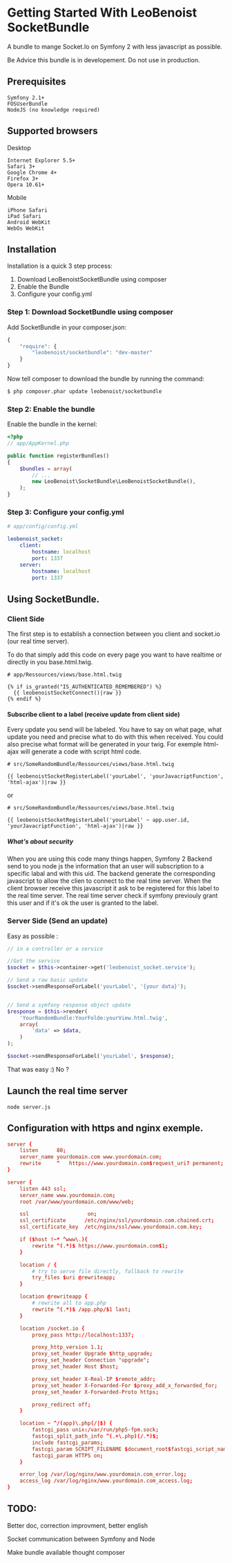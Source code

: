 Getting Started With LeoBenoist SocketBundle
===========================================

A bundle to mange Socket.Io on Symfony 2 with less javascript as possible.

Be Advice this bundle is in developement. Do not use in production.

## Prerequisites

    Symfony 2.1+ 
    FOSUserBundle
    NodeJS (no knowledge required)

## Supported browsers
Desktop

    Internet Explorer 5.5+
    Safari 3+
    Google Chrome 4+
    Firefox 3+
    Opera 10.61+

Mobile

    iPhone Safari
    iPad Safari
    Android WebKit
    WebOs WebKit



## Installation

Installation is a quick 3 step process:

1. Download LeoBenoistSocketBundle using composer
2. Enable the Bundle
3. Configure your config.yml

### Step 1: Download SocketBundle using composer

Add SocketBundle in your composer.json:

```js
{
    "require": {
        "leobenoist/socketbundle": "dev-master"
    }
}
```

Now tell composer to download the bundle by running the command:

``` bash
$ php composer.phar update leobenoist/socketbundle
```

### Step 2: Enable the bundle

Enable the bundle in the kernel:

``` php
<?php
// app/AppKernel.php

public function registerBundles()
{
    $bundles = array(
        // ...
        new LeoBenoist\SocketBundle\LeoBenoistSocketBundle(),
    );
}
```

### Step 3: Configure your config.yml

``` yaml
# app/config/config.yml

leobenoist_socket:
    client:
        hostname: localhost
        port: 1337
    server:
        hostname: localhost
        port: 1337
```

## Using SocketBundle.

### Client Side
The first step is to establish a connection between you client and socket.io (our real time server).

To do that simply add this code on every page you want to have realtime or directly in you base.html.twig.


``` html+jinja
# app/Ressources/views/base.html.twig

{% if is_granted("IS_AUTHENTICATED_REMEMBERED") %}
  {{ leobenoistSocketConnect()|raw }}
{% endif %}
```

#### Subscribe client to a label (receive update from client side)
Every update you send will be labeled. You have to say on what page, what update you need and precise what to do with this when received. You could also precise what format will be generated in your twig. For exemple html-ajax will generate a code with script html code.

``` html+jinja
# src/SomeRandomBundle/Ressources/views/base.html.twig

{{ leobenoistSocketRegisterLabel('yourLabel', 'yourJavacriptFunction', 'html-ajax')|raw }}
``` 
or

``` html+jinja
# src/SomeRandomBundle/Ressources/views/base.html.twig

{{ leobenoistSocketRegisterLabel('yourLabel' ~ app.user.id, 'yourJavacriptFunction', 'html-ajax')|raw }}
``` 

##### What's about security
When you are using this code many things happen, Symfony 2 Backend send to you node js the information that an user will subscription to a specific labal and with this uid. The backend generate the corresponding javascript to allow the clien to connect to the real time server. When the client browser receive this javascript it ask to be registered for this label to the real time server. The real time server check if symfony previouly grant this user and if it's ok the user is granted to the label.

### Server Side (Send an update)

Easy as possible :

``` php
// in a controller or a service

//Get the service 
$socket = $this->container->get('leobenoist_socket.service');

// Send a raw basic update
$socket->sendResponseForLabel('yourLabel', '{your data}');


// Send a symfony response object update
$response = $this->render(
    'YourRandomBundle:YourFolde:yourView.html.twig',
    array(
        'data' => $data,
    )
);

$socket->sendResponseForLabel('yourLabel', $response);


``` 

That was easy :) No ?

## Launch the real time server

```
node server.js
```

## Configuration with https and nginx exemple. 

``` conf
server {
    listen      80;
    server_name yourdomain.com www.yourdomain.com;
    rewrite     ^   https://www.yourdomain.com$request_uri? permanent;
}

server {
    listen 443 ssl;
    server_name www.yourdomain.com;
    root /var/www/yourdomain.com/www/web;

    ssl                   on;
    ssl_certificate      /etc/nginx/ssl/yourdomain.com.chained.crt;
    ssl_certificate_key  /etc/nginx/ssl/www.yourdomain.com.key;

    if ($host !~* ^www\.){
        rewrite ^(.*)$ https://www.yourdomain.com$1;
    }

    location / {
        # try to serve file directly, fallback to rewrite
        try_files $uri @rewriteapp;
    }

    location @rewriteapp {
        # rewrite all to app.php
        rewrite ^(.*)$ /app.php/$1 last;
    }

    location /socket.io {
        proxy_pass http://localhost:1337;

        proxy_http_version 1.1;
        proxy_set_header Upgrade $http_upgrade;
        proxy_set_header Connection "upgrade";
        proxy_set_header Host $host;

        proxy_set_header X-Real-IP $remote_addr;
        proxy_set_header X-Forwarded-For $proxy_add_x_forwarded_for;
        proxy_set_header X-Forwarded-Proto https;

        proxy_redirect off;
    }

    location ~ ^/(app)\.php(/|$) {
        fastcgi_pass unix:/var/run/php5-fpm.sock;
        fastcgi_split_path_info ^(.+\.php)(/.*)$;
        include fastcgi_params;
        fastcgi_param SCRIPT_FILENAME $document_root$fastcgi_script_name;
        fastcgi_param HTTPS on;
    }

    error_log /var/log/nginx/www.yourdomain.com_error.log;
    access_log /var/log/nginx/www.yourdomain.com_access.log;
}
```


## TODO:
Better doc, correction improvment, better english

Socket communication between Symfony and Node

Make bundle available thought composer









